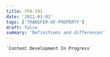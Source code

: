 ```yaml
---
title: TPA-C01
date: '2021-01-01'
tags: ['TRANSFER-OF-PROPERTY']
draft: false
summary: 'Definitions and differences'
---
```


```js:Underconstruction
`Content Development In Progress`
```
